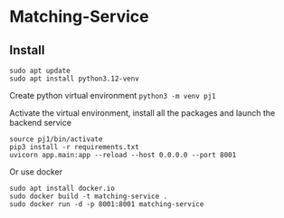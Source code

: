 # Matching-Service

## Install
```
sudo apt update
sudo apt install python3.12-venv
```

Create python virtual environment
```python3 -m venv pj1```

Activate the virtual environment, install all the packages and launch the backend service
```
source pj1/bin/activate
pip3 install -r requirements.txt
uvicorn app.main:app --reload --host 0.0.0.0 --port 8001
```

Or use docker

```
sudo apt install docker.io
sudo docker build -t matching-service .
sudo docker run -d -p 8001:8001 matching-service
```